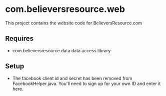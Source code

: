 com.believersresource.web
=========================

This project contains the website code for BelieversResource.com

## Requires

* com.believersresource.data data access library

## Setup

* The facebook client id and secret has been removed from FacebookHelper.java.  You'll need to sign up for your own ID and enter it here.